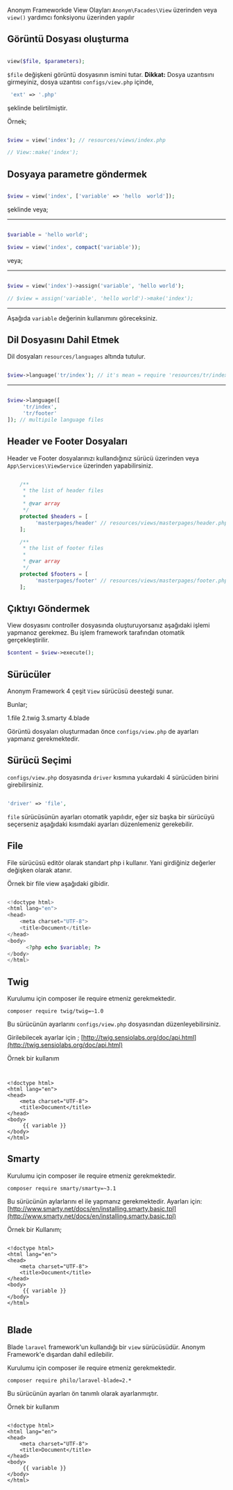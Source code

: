 Anonym Frameworkde View Olayları `Anonym\Facades\View` üzerinden veya `view()` yardımcı fonksiyonu üzerinden yapılır

Görüntü Dosyası oluşturma
------------

```php

view($file, $parameters);

```

`$file` değişkeni görüntü dosyasının ismini tutar. 
**Dikkat:** Dosya uzantısını girmeyiniz, dosya uzantısı `configs/view.php` içinde, 
```php
 'ext' => '.php'
```

şeklinde belirtilmiştir.

Örnek;

```php

$view = view('index'); // resources/views/index.php

// View::make('index');

```

Dosyaya parametre göndermek
----------

```php

$view = view('index', ['variable' => 'hello  world']);
```

şeklinde veya;

--------------

```php

$variable = 'hello world';

$view = view('index', compact('variable'));

```

veya;

--------------

```php

$view = view('index')->assign('variable', 'hello world');

// $view = assign('variable', 'hello world')->make('index');

```

*************


Aşağıda `variable` değerinin kullanımını göreceksiniz.

Dil Dosyasını Dahil Etmek
-----------

Dil dosyaları `resources/languages` altında tutulur.


```php

$view->language('tr/index'); // it's mean = require 'resources/tr/index.php';

```

************

```php

$view->language([
     'tr/index',
     'tr/footer'
]); // multipile language files

```

Header ve Footer Dosyaları
----------
Header ve Footer dosyalarınızı kullandığınız sürücü üzerinden veya `App\Services\ViewService` üzerinden yapabilirsiniz.

```php

    /**
     * the list of header files
     *
     * @var array
     */
    protected $headers = [
         'masterpages/header' // resources/views/masterpages/header.php
    ];

    /**
     * the list of footer files
     *
     * @var array
     */
    protected $footers = [
         'masterpages/footer' // resources/views/masterpages/footer.php
    ];

```

Çıktıyı Göndermek
--------

View dosyasını controller dosyasında oluşturuyorsanız aşağıdaki işlemi yapmanoz gerekmez. Bu işlem framework tarafından otomatik gerçekleştirilir.

```php
$content = $view->execute();

```

Sürücüler
---------


Anonym Framework 4 çeşit `View` sürücüsü deesteği sunar.

Bunlar;

1.file
2.twig
3.smarty
4.blade


Görüntü dosyaları oluşturmadan önce `configs/view.php` de ayarları yapmanız gerekmektedir.

Sürücü Seçimi
------------------

`configs/view.php` dosyasında `driver`  kısmına yukardaki 4 sürücüden birini girebilirsiniz.

```php

'driver' => 'file',

```

`file` sürücüsünün ayarları otomatik yapılıdır, eğer siz başka bir sürücüyü seçerseniz aşağıdaki kısımdaki ayarları düzenlemeniz gerekebilir.


File
-------------


File sürücüsü editör olarak standart php i kullanır. Yani girdiğiniz değerler değişken olarak atanır.

Örnek bir file view aşağıdaki gibidir.


```php

<!doctype html>
<html lang="en">
<head>
    <meta charset="UTF-8">
    <title>Document</title>
</head>
<body>
      <?php echo $variable; ?>
</body>
</html>

```


Twig
--------


Kurulumu için composer ile require etmeniz gerekmektedir.


```
composer require twig/twig=~1.0
```

Bu sürücünün ayarlarını `configs/view.php` dosyasından düzenleyebilirsiniz.

Girilebilecek ayarlar için ; [http://twig.sensiolabs.org/doc/api.html](http://twig.sensiolabs.org/doc/api.html)

Örnek bir kullanım

```twig


<!doctype html>
<html lang="en">
<head>
    <meta charset="UTF-8">
    <title>Document</title>
</head>
<body>
     {{ variable }}
</body>
</html>

```

Smarty
--------

Kurulumu için composer ile require etmeniz gerekmektedir.

```
composer require smarty/smarty=~3.1
```

Bu sürücünün aylarlarını el ile yapmanız gerekmektedir.
Ayarları için: [http://www.smarty.net/docs/en/installing.smarty.basic.tpl](http://www.smarty.net/docs/en/installing.smarty.basic.tpl)

Örnek bir Kullanım;

```twig

<!doctype html>
<html lang="en">
<head>
    <meta charset="UTF-8">
    <title>Document</title>
</head>
<body>
     {{ variable }}
</body>
</html>


```

Blade
------

Blade `laravel` framework'un kullandığı bir `view` sürücüsüdür. Anonym Framework'e dışardan dahil edilebilir.

Kurulumu için composer ile require etmeniz gerekmektedir.

`composer require philo/laravel-blade=2.*`

Bu sürücünün ayarları ön tanımlı olarak ayarlanmıştır.

Örnek bir kullanım

```twig

<!doctype html>
<html lang="en">
<head>
    <meta charset="UTF-8">
    <title>Document</title>
</head>
<body>
     {{ variable }}
</body>
</html>


```
